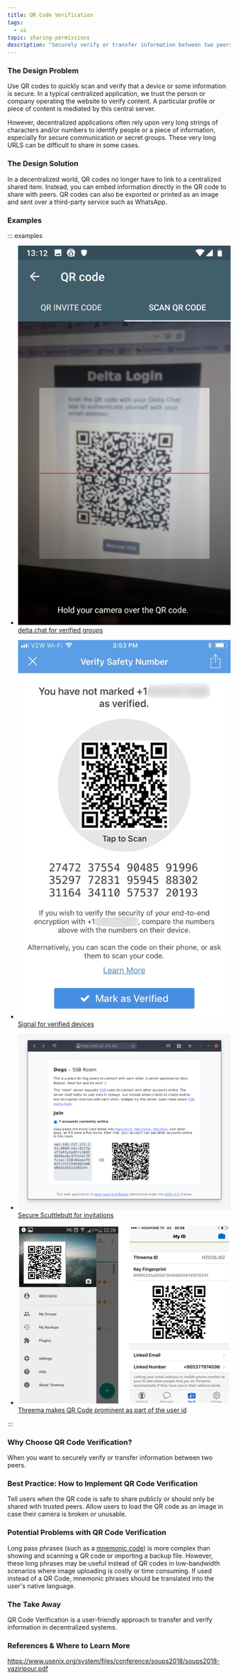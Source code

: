 ```yaml
---
title: QR Code Verification
tags:
  - ui
topic: sharing-permissions
description: "Securely verify or transfer information between two peers."
---
```


### The Design Problem

Use QR codes to quickly scan and verify that a device or some information is secure. In a typical centralized application, we trust the person or company operating the website to verify content. A particular profile or piece of content is mediated by this central server.

However, decentralized applications often rely upon very long strings of characters and/or numbers to identify people or a piece of information, especially for secure communication or secret groups. These very long URLS can be difficult to share in some cases.

### The Design Solution

In a decentralized world, QR codes no longer have to link to a centralized shared item. Instead, you can embed information directly in the QR code to share with peers. QR codes can also be exported or printed as an image and sent over a third-party service such as WhatsApp.

### Examples

::: examples

- [![QR Codes in Delta.Chat](qr-code-deltachat.png) delta.chat for verified groups](qr-code-deltachat.png)

- [![QR Codes in Signal](qr-code-signal.png) Signal for verified devices](qr-code-signal.png)

- [![QR Codes in SSB](qr-code-ssb.png) Secure Scuttlebutt for invitations](qr-code-ssb.png)

- [![QR Codes in Threema](qr-code-threema.png) Threema makes QR Code prominent as part of the user id](qr-code-threema.png)

::: 

### Why Choose QR Code Verification?

When you want to securely verify or transfer information between two peers.

### Best Practice: How to Implement QR Code Verification

Tell users when the QR code is safe to share publicly or should only be shared with trusted peers.
Allow users to load the QR code as an image in case their camera is broken or unusable.

### Potential Problems with QR Code Verification

Long pass phrases (such as a [mnemonic code](https://en.wikipedia.org/wiki/Mnemonic)) is more complex than showing and scanning a QR code or importing a backup file. However, these long phrases may be useful instead of QR codes in low-bandwidth scenarios where image uploading is costly or time consuming. If used instead of a QR Code, mnemonic phrases should be translated into the user's native language.

### The Take Away

QR Code Verification is a user-friendly approach to transfer and verify information in decentralized systems.

### References & Where to Learn More

https://www.usenix.org/system/files/conference/soups2018/soups2018-vaziripour.pdf
